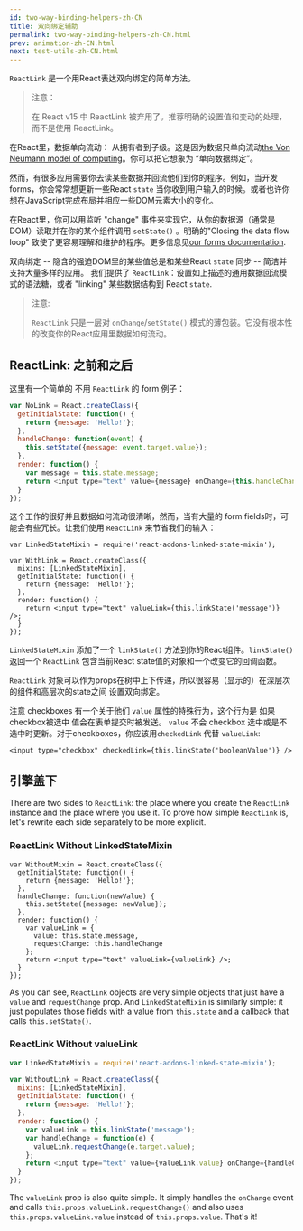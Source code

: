 ```yaml
---
id: two-way-binding-helpers-zh-CN
title: 双向绑定辅助
permalink: two-way-binding-helpers-zh-CN.html
prev: animation-zh-CN.html
next: test-utils-zh-CN.html
---
```


`ReactLink` 是一个用React表达双向绑定的简单方法。

> 注意：
>
> 在 React v15 中 ReactLink 被弃用了。推荐明确的设置值和变动的处理，而不是使用 ReactLink。

在React里，数据单向流动： 从拥有者到子级。这是因为数据只单向流动[the Von Neumann model of computing](https://en.wikipedia.org/wiki/Von_Neumann_architecture)。你可以把它想象为 “单向数据绑定”。

然而，有很多应用需要你去读某些数据并回流他们到你的程序。例如，当开发forms，你会常常想更新一些React `state` 当你收到用户输入的时候。或者也许你想在JavaScript完成布局并相应一些DOM元素大小的变化。

在React里，你可以用监听 "change" 事件来实现它，从你的数据源（通常是DOM）读取并在你的某个组件调用 `setState()` 。明确的"Closing the data flow loop" 致使了更容易理解和维护的程序。更多信息见[our forms documentation](/react/docs/forms.html).

双向绑定 -- 隐含的强迫DOM里的某些值总是和某些React `state` 同步 -- 简洁并支持大量多样的应用。 我们提供了 `ReactLink`：设置如上描述的通用数据回流模式的语法糖，或者 "linking" 某些数据结构到 React `state`.

> 注意:
>
> `ReactLink` 只是一层对 `onChange`/`setState()` 模式的薄包装。它没有根本性的改变你的React应用里数据如何流动。

## ReactLink: 之前和之后

这里有一个简单的 不用 `ReactLink` 的 form 例子：

```javascript
var NoLink = React.createClass({
  getInitialState: function() {
    return {message: 'Hello!'};
  },
  handleChange: function(event) {
    this.setState({message: event.target.value});
  },
  render: function() {
    var message = this.state.message;
    return <input type="text" value={message} onChange={this.handleChange} />;
  }
});
```

这个工作的很好并且数据如何流动很清晰，然而，当有大量的 form fields时，可能会有些冗长。让我们使用  `ReactLink` 来节省我们的输入：

```javascript{4,9}
var LinkedStateMixin = require('react-addons-linked-state-mixin');

var WithLink = React.createClass({
  mixins: [LinkedStateMixin],
  getInitialState: function() {
    return {message: 'Hello!'};
  },
  render: function() {
    return <input type="text" valueLink={this.linkState('message')} />;
  }
});
```

`LinkedStateMixin` 添加了一个 `linkState()` 方法到你的React组件。`linkState()` 返回一个 `ReactLink` 包含当前React state值的对象和一个改变它的回调函数。

`ReactLink` 对象可以作为props在树中上下传递，所以很容易（显示的）在深层次的组件和高层次的state之间 设置双向绑定。

注意 checkboxes 有一个关于他们 `value` 属性的特殊行为，这个行为是 如果checkbox被选中 值会在表单提交时被发送。 `value` 不会 checkbox 选中或是不选中时更新。对于checkboxes，你应该用`checkedLink` 代替 `valueLink`:
```
<input type="checkbox" checkedLink={this.linkState('booleanValue')} />
```

## 引擎盖下

There are two sides to `ReactLink`: the place where you create the `ReactLink` instance and the place where you use it. To prove how simple `ReactLink` is, let's rewrite each side separately to be more explicit.

### ReactLink Without LinkedStateMixin

```javascript{5-7,9-12}
var WithoutMixin = React.createClass({
  getInitialState: function() {
    return {message: 'Hello!'};
  },
  handleChange: function(newValue) {
    this.setState({message: newValue});
  },
  render: function() {
    var valueLink = {
      value: this.state.message,
      requestChange: this.handleChange
    };
    return <input type="text" valueLink={valueLink} />;
  }
});
```

As you can see, `ReactLink` objects are very simple objects that just have a `value` and `requestChange` prop. And `LinkedStateMixin` is similarly simple: it just populates those fields with a value from `this.state` and a callback that calls `this.setState()`.

### ReactLink Without valueLink

```javascript
var LinkedStateMixin = require('react-addons-linked-state-mixin');

var WithoutLink = React.createClass({
  mixins: [LinkedStateMixin],
  getInitialState: function() {
    return {message: 'Hello!'};
  },
  render: function() {
    var valueLink = this.linkState('message');
    var handleChange = function(e) {
      valueLink.requestChange(e.target.value);
    };
    return <input type="text" value={valueLink.value} onChange={handleChange} />;
  }
});
```

The `valueLink` prop is also quite simple. It simply handles the `onChange` event and calls `this.props.valueLink.requestChange()` and also uses `this.props.valueLink.value` instead of `this.props.value`. That's it!
